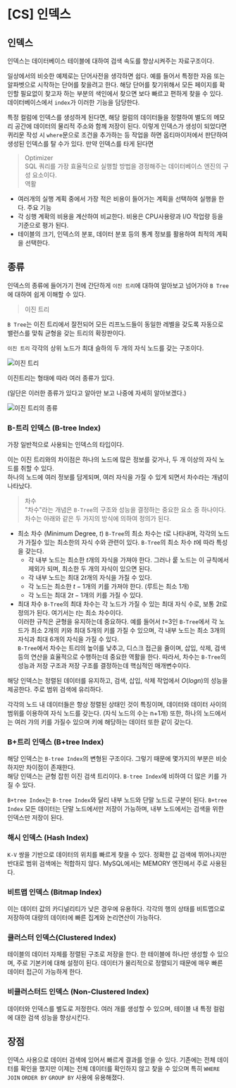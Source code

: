 # [CS] 인덱스

## 인덱스

인덱스는 데이터베이스 테이블에 대하여 검색 속도를 향상시켜주는 자료구조이다.

일상에서의 비슷한 예제로는 단어사전을 생각하면 쉽다. 예를 들어서 특정한 자음 또는 알파벳으로 시작하는 단어를 찾을려고 한다.
해당 단어를 찾기위해서 모든 페이지를 확인할 필요없이 찾고자 하는 부분의 색인에서 찾으면 보다 빠르고 편하게 찾을 수 있다.
데이터베이스에서 `index`가 이러한 기능을 담당한다.

특정 컬럼에 인덱스를 생성하게 된다면, 해당 컬럼의 데이터들을 정렬하여 별도의 메모리 공간에 데이터의 물리적 주소와 함께 저장이 된다.
이렇게 인덱스가 생성이 되었다면 퀴리문 작성 시 `where`문으로 조건을 추가하는 등 작업을 하면 옵티마이저에서 판단하여 생성된 인덱스를 탈 수가 있다.
만약 인덱스를 타게 된다면

> Optimizer
> <br>
> SQL 쿼리를 가장 효율적으로 실행할 방법을 경정해주는 데이터베이스 엔진의 구성 요소이다.
> <br>
> 역활

- 여러개의 실행 계획 중에서 가장 적은 비용이 들어가는 계획을 선택하여 실행을 한다.
  주요 기능
- 각 싱행 계확의 비용을 계산하여 비교한다. 비용은 CPU사용량과 I/O 작업량 등을 기준으로 평가 된다.
- 테이블의 크기, 인덱스의 분포, 데이터 분포 등의 통계 정보를 활용하여 최적의 계획을 선택한다.

## 종류

인덱스의 종류에 들어가기 전에 간단하게 `이진 트리`에 대하여 알아보고 넘어가야 `B Tree`에 대하여 쉽게 이해할 수 있다.

> 이진 트리

`B Tree`는 이진 트리에서 잘전되어 모든 리프노드들이 동일한 레벨을 갖도록 자동으로 밸런스를 맞춰 균형을 갖는 트리의 확장판이다.

`이진 트리` 각각의 상위 노드가 최대 슬하의 두 개의 자식 노드를 갖는 구조이다.

![이진 트리](<이진 트리.png>)

이진트리는 형태에 따라 여러 종류가 있다.

(일단은 이러한 종류가 있다고 알아만 보고 나중에 자세히 알아보겠다.)

![이진 트리의 종류](<이진 트리의 종류.png>)

### B-트리 인덱스 (B-tree Index)

가장 일반적으로 사용되는 인덱스의 타입이다.

이는 이진 트리와의 차이점은 하나의 노드에 많은 정보를 갖거나, 두 개 이상의 자식 노드를 취할 수 있다.  
하나의 노드에 여러 정보를 담게되며, 여러 자식을 가질 수 있게 되면서 차수라는 개념이 나타났다.

> 차수
> <br>
> "차수"라는 개념은 `B-Tree`의 구조와 성능을 결정하는 중요한 요소 중 하나이다. 차수는 아래와 같은 두 가지의 방식에 의하여 정의가 된다.
> <br>

- 최소 차수 (Minimum Degree, $t$)
  `B-Tree`의 최소 차수는 $t$로 나타내며, 각각의 노드가 가질수 있는 최소한의 자식 수와 관련이 있다.
  `B-Tree`의 최소 차수 $t$에 따라 특성을 갖는다.
  - 각 내부 노드는 최소한 $t$개의 자식을 가져야 한다. 그러나 뤁 노드는 이 규칙에서 제외가 되며, 최소한 두 개의 자식이 있으면 된다.
  - 각 내부 노드는 최대 $2t$개의 자식을 가질 수 있다.
  - 각 노드는 최소한 $t - 1$개의 키를 가져야 한다. (루트는 최소 1개)
  - 각 노드는 최대 $2t - 1$개의 키를 가질 수 있다.
    <br>
- 최대 차수
  `B-Tree`의 최대 차수는 각 노드가 가질 수 있는 최대 자식 수로, 보통 $2t$로 정의가 된다. 여기서는 $t$는 최소 차수이다.
  <br>
  이러한 규칙은 균형을 유지하는데 중요하다. 예를 들어서 $t$=3인 `B-Tree`에서 각 노드가 최소 2개의 키와 최대 5개의 키를 가질 수 있으며, 각 내부 노드는 최소 3개의 자식과 최대 6개의 자식을 가질 수 있다.
  <br>
  `B-Tree`에서 차수는 트리의 높이를 낮추고, 디스크 접근을 줄이며, 삽입, 삭제, 검색 등의 연산을 효율적으로 수행하는데 중요한 역활을 한다. 따라서, 차수는 `B-Tree`의 성능과 저장 구조과 저장 구조를 결정하는데 핵심적인 매개변수이다.

해당 인덱스는 정렬된 데이터를 유지하고, 검색, 삽입, 삭제 작업에서 $O(log n)$의 성능을 제공한다.
주로 범위 검색에 유리하다.

각각의 노드 내 데이터들은 항상 정렬된 상태인 것이 특징이며, 데이터와 데이터 사이의 범위를 이용하여 자식 노드를 갖는다. (자식 노드의 수는 n+1개)
또한, 하나의 노드에서는 여러 갸의 키를 가질수 있으며 키에 해당하는 데이터 또한 같이 갖는다.

### B+트리 인덱스 (B+tree Index)

해당 인덱스는 `B-tree Index`의 변형된 구조이다. 그렇기 때문에 몇가지의 부분은 비슷하지만 차이점이 존재한다.  
해당 인덱스는 균형 잡힌 이진 검색 트리이다. `B-tree Index`에 비하여 더 많은 키를 가질 수 있다.

`B+tree Index`는 `B-tree Index`와 달리 내부 노드와 단말 노드로 구분이 된다. `B+tree Index` 모든 데이터는 단말 노드에서만 저장이 가능하며, 내부 노드에서는 검색을 위한 인덱스만 저장이 된다.

### 해시 인덱스 (Hash Index)

`K-V` 쌍을 기반으로 데이터의 위치를 빠르게 찾을 수 있다.
정확한 값 검색에 뛰어나지만 반대로 범위 검색에는 적합하지 않다.
MySQL에서는 MEMORY 엔진에서 주로 사용된다.

### 비트맵 인덱스 (Bitmap Index)

이는 데이터 값의 카디널리티가 낮은 경우에 유용하다.
각각의 행의 상태를 비트맵으로 저장하여 대량의 데이터에 빠른 집계와 논리연산이 가능하다.

### 클러스터 인덱스(Clustered Index)

테이블의 데이터 자체를 정렬된 구조로 저장을 한다.
한 테이블에 하나만 생성할 수 있으며, 주로 기본키에 대해 설정이 된다.
데이터가 물리적으로 정렬되기 때문에 매우 빠른 데이터 접근이 가능하게 한다.

### 비클러스터드 인덱스 (Non-Clustered Index)

데이터와 인덱스를 별도로 저정한다.
여러 개를 생성할 수 있으며, 테이블 내 특정 컬럼에 대한 검색 성능을 향상시킨다.

## 장점

인덱스 사용으로 데이터 검색에 있어서 빠르게 결과를 얻을 수 있다. 기존에는 전체 데이터를 확인을 했지만 이제는 전체 데이터를 확인하지 않고 찾을 수 있으며
특히 `WHERE` `JOIN` `ORDER BY` `GROUP BY` 사용에 유용해졌다.
